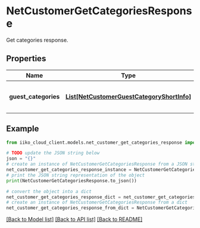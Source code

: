 # NetCustomerGetCategoriesResponse

Get categories response.

## Properties

Name | Type | Description | Notes
------------ | ------------- | ------------- | -------------
**guest_categories** | [**List[NetCustomerGuestCategoryShortInfo]**](NetCustomerGuestCategoryShortInfo.md) | Guest categories for organization. | [optional] 

## Example

```python
from iiko_cloud_client.models.net_customer_get_categories_response import NetCustomerGetCategoriesResponse

# TODO update the JSON string below
json = "{}"
# create an instance of NetCustomerGetCategoriesResponse from a JSON string
net_customer_get_categories_response_instance = NetCustomerGetCategoriesResponse.from_json(json)
# print the JSON string representation of the object
print(NetCustomerGetCategoriesResponse.to_json())

# convert the object into a dict
net_customer_get_categories_response_dict = net_customer_get_categories_response_instance.to_dict()
# create an instance of NetCustomerGetCategoriesResponse from a dict
net_customer_get_categories_response_from_dict = NetCustomerGetCategoriesResponse.from_dict(net_customer_get_categories_response_dict)
```
[[Back to Model list]](../README.md#documentation-for-models) [[Back to API list]](../README.md#documentation-for-api-endpoints) [[Back to README]](../README.md)


